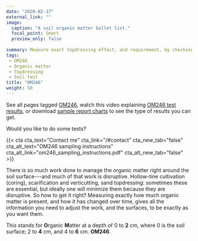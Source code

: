```yaml
---
date: "2020-02-17"
external_link: ""
image:
  caption: "A soil organic matter bullet list."
  focal_point: Smart
  preview_only: false
  
summary: Measure exact topdressing effect, and requirement, by checking total organic matter by depth.
tags:
 - OM246
 - Organic matter
 - Topdressing
 - Soil test
title: "OM246"
weight: 50
---
```


See all pages tagged [OM246](/tag/om246/), watch this video explaining [OM246 test results](https://youtu.be/wUtpJC1YPU0), or download [sample report charts](example_om246_charts.pdf) to see the type of results you can get.

Would you like to do some tests? 

{{< cta cta_text="Contact me" cta_link="/#contact" cta_new_tab="false" cta_alt_text="OM246 sampling instructions" cta_alt_link="om246_sampling_instructions.pdf" cta_alt_new_tab="false" >}}

There is so much work done to manage the organic matter right around the soil surface---and much of that work is disruptive. Hollow-tine cultivation (coring), scarification and verticutting, sand topdressing: sometimes these are essential, but ideally one will minimize them because they are disruptive. So how to get it right? Measuring exactly how much organic matter is present, and how it has changed over time, gives all the information you need to adjust the work, and the surfaces, to be exactly as you want them.

This stands for **O**rganic **M**atter at a depth of 0 to **2** cm, where 0 is the soil surface; 2 to **4** cm, and 4 to **6** cm. **OM246**. 









